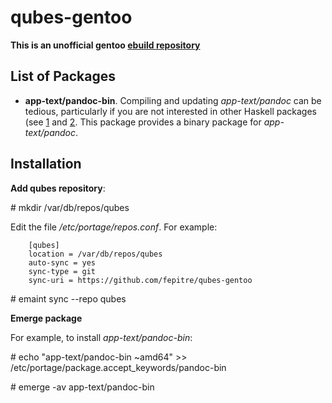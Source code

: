 qubes-gentoo
===

**This is an unofficial gentoo [ebuild repository](https://wiki.gentoo.org/wiki/Ebuild_repository)**

## List of Packages ##

* **app-text/pandoc-bin**. Compiling and updating *app-text/pandoc* can be tedious, particularly if you are not interested in other Haskell packages (see [1](https://bugs.gentoo.org/565364) and [2](https://forums.gentoo.org/viewtopic-t-1111514-highlight-pandoc.html). This package provides a binary package for *app-text/pandoc*.


## Installation ##


**Add qubes repository**:

\# mkdir /var/db/repos/qubes

Edit the file */etc/portage/repos.conf*. For example: 
```
    [qubes]
    location = /var/db/repos/qubes
    auto-sync = yes
    sync-type = git
    sync-uri = https://github.com/fepitre/qubes-gentoo
```

\# emaint sync --repo qubes

**Emerge package**

For example, to install *app-text/pandoc-bin*:

\# echo "app-text/pandoc-bin ~amd64" >> /etc/portage/package.accept_keywords/pandoc-bin

\# emerge -av app-text/pandoc-bin
